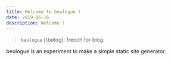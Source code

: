 ```yaml
---
title: Welcome to beulogue !
date: 2019-06-16
description: Welcome !
---
```


> `beulogue` [\bøloɡ\]: french for blog.

beulogue is an experiment to make a simple static site generator.